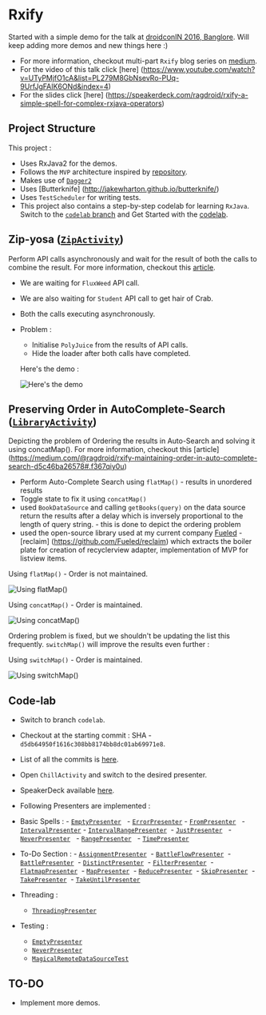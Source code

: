 
# Rxify

Started with a simple demo for the talk at [droidconIN 2016, Banglore](https://droidconin.talkfunnel.com/2016/94-rxify-a-simple-spell-for-complex-rxjava-operators).
Will keep adding more demos and new things here :)
 - For more information, checkout multi-part `Rxify` blog series on [medium](https://medium.com/@ragdroid/rxify-a-simple-spell-for-complex-rxjava-operators-part-1-4c31921583c4#.6hxqs39e6).
 - For the video of this talk click [here] (https://www.youtube.com/watch?v=UTyPMjfO1cA&list=PL279M8GbNsevRo-PUq-9UrfJgFAIK6ONd&index=4)
 - For the slides click [here] (https://speakerdeck.com/ragdroid/rxify-a-simple-spell-for-complex-rxjava-operators)

## Project Structure

This project :

 - Uses RxJava2 for the demos.
 - Follows the `MVP` architecture inspired by [repository](https://github.com/googlesamples/android-architecture).
 - Makes use of [`Dagger2`](https://google.github.io/dagger/)
 - Uses [Butterknife] (http://jakewharton.github.io/butterknife/)
 - Uses `TestScheduler` for writing tests.
 - This project also contains a step-by-step codelab for learning `RxJava`. Switch to the [`codelab` branch](https://github.com/ragdroid/rxify/tree/codelab) and Get Started with the [codelab](codelab/codelab.md).
 
## Zip-yosa ([`ZipActivity`](https://github.com/ragdroid/rxify/blob/master/app/src/main/java/com/ragdroid/rxify/zip/ZipActivity.java))

  Perform API calls asynchronously and wait for the result of both the calls to combine the result.
  For more information, checkout this [article](https://medium.com/@ragdroid/rxify-a-simple-spell-for-complex-rxjava-operators-part-1-4c31921583c4#.6hxqs39e6).

 - We are waiting for `FluxWeed` API call. 
 - We are also waiting for `Student` API call to get hair of Crab. 
 - Both the calls executing asynchronously. 
 - Problem : 
    - Initialise `PolyJuice` from the results of API calls. 
    - Hide the loader after both calls have completed.

    Here's the demo :

    ![Here's the demo](images/Zipyosa.gif)

    
## Preserving Order in AutoComplete-Search ([`LibraryActivity`](https://github.com/ragdroid/rxify/blob/master/app/src/main/java/com/ragdroid/rxify/library/LibraryActivity.java))

  Depicting the problem of Ordering the results in Auto-Search and solving it using concatMap().
  For more information, checkout this [article] (https://medium.com/@ragdroid/rxify-maintaining-order-in-auto-complete-search-d5c46ba26578#.f367qiy0u)

 - Perform Auto-Complete Search using `flatMap()` - results in unordered results
 - Toggle state to fix it using `concatMap()`
 - used `BookDataSource` and calling `getBooks(query)` on the data source return the results after a delay which is
    inversely proportional to the length of query string. - this is done to depict the ordering problem
 - used the open-source library used at my current company [Fueled](https://fueled.com/) - [reclaim] (https://github.com/Fueled/reclaim) which
    extracts the boiler plate for creation of recyclerview adapter, implementation of MVP for listview items.

 Using `flatMap()` - Order is not maintained.

 ![Using `flatMap()`](https://github.com/ragdroid/rxify/raw/master/images/Buggy.gif)

 Using `concatMap()` - Order is maintained.

 ![Using `concatMap()`](https://github.com/ragdroid/rxify/raw/master/images/Fixy.gif)

Ordering problem is fixed, but we shouldn't be updating the list this frequently. 
`switchMap()` will improve the results even further :

 Using `switchMap()` - Order is maintained.

 ![Using `switchMap()`](https://github.com/ragdroid/rxify/raw/master/images/SwitchMap.gif)


## Code-lab

 - Switch to branch `codelab`.
 - Checkout at the starting commit : SHA - `d5db64950f1616c308bb8174bb8dc01ab69971e8`.
 - List of all the commits is [here](https://github.com/ragdroid/rxify/commits/codelab).
 - Open `ChillActivity` and switch to the desired presenter.
 - SpeakerDeck available [here](https://speakerdeck.com/ragdroid/rxify-a-talk-to-remember-codelab).
 - Following Presenters are implemented :
 
 - Basic Spells :
        - [`EmptyPresenter`](app/src/main/java/com/ragdroid/rxify/codelab/presenter/EmptyPresenter.java)
         - [`ErrorPresenter`](app/src/main/java/com/ragdroid/rxify/codelab/presenter/ErrorPresenter.java)
        - [`FromPresenter`](app/src/main/java/com/ragdroid/rxify/codelab/presenter/FromPresenter.java)
         - [`IntervalPresenter`](app/src/main/java/com/ragdroid/rxify/codelab/presenter/IntervalPresenter.java)
        - [`IntervalRangePresenter`](app/src/main/java/com/ragdroid/rxify/codelab/presenter/IntervalRangePresenter.java) 
        - [`JustPresenter`](app/src/main/java/com/ragdroid/rxify/codelab/presenter/JustPresenter.java)
         - [`NeverPresenter`](app/src/main/java/com/ragdroid/rxify/codelab/presenter/NeverPresenter.java)
         - [`RangePresenter`](app/src/main/java/com/ragdroid/rxify/codelab/presenter/RangePresenter.java)
         - [`TimePresenter`](app/src/main/java/com/ragdroid/rxify/codelab/presenter/TimePresenter.java) 
        
  - To-Do Section : 
        - [`AssignmentPresenter`](app/src/main/java/com/ragdroid/rxify/codelab/presenter2/AssignmentPresenter.java) 
        - [`BattleFlowPresenter`](app/src/main/java/com/ragdroid/rxify/codelab/presenter2/BattleFlowPresenter.java) 
        - [`BattlePresenter`](app/src/main/java/com/ragdroid/rxify/codelab/presenter2/BattlePresenter.java) 
        - [`DistinctPresenter`](app/src/main/java/com/ragdroid/rxify/codelab/presenter2/DistinctPresenter.java) 
        - [`FilterPresenter`](app/src/main/java/com/ragdroid/rxify/codelab/presenter2/FilterPresenter.java) 
        - [`FlatmapPresenter`](app/src/main/java/com/ragdroid/rxify/codelab/presenter2/FlatmapPresenter.java) 
        - [`MapPresenter`](app/src/main/java/com/ragdroid/rxify/codelab/presenter2/MapPresenter.java) 
        - [`ReducePresenter`](app/src/main/java/com/ragdroid/rxify/codelab/presenter2/ReducePresenter.java) 
        - [`SkipPresenter`](app/src/main/java/com/ragdroid/rxify/codelab/presenter2/SkipPresenter.java) 
        - [`TakePresenter`](app/src/main/java/com/ragdroid/rxify/codelab/presenter2/TakePresenter.java) 
        - [`TakeUntilPresenter`](app/src/main/java/com/ragdroid/rxify/codelab/presenter2/TakeUntilPresenter.java)

   - Threading :
        - [`ThreadingPresenter`](app/src/main/java/com/ragdroid/rxify/codelab/ThreadingPresenter.java)

   - Testing :
        - [`EmptyPresenter`](app/src/test/java/com/ragdroid/rxify/codelab/presenter/EmptyPresenterTest.java)
        - [`NeverPresenter`](app/src/test/java/com/ragdroid/rxify/codelab/presenter/NeverPresenterTest.java)
        - [`MagicalRemoteDataSourceTest`](app/src/test/java/com/ragdroid/rxify/logic/data/remote/MagicalRemoteDataSourceTest.java)


## TO-DO

 - Implement more demos.
